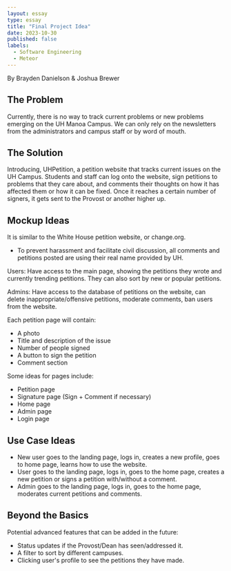 ```yaml
---
layout: essay
type: essay
title: "Final Project Idea"
date: 2023-10-30
published: false
labels:
  - Software Engineering
  - Meteor
---
```

By Brayden Danielson & Joshua Brewer

## The Problem
Currently, there is no way to track current problems or new problems emerging on the UH Manoa Campus. We can only rely on the newsletters from the administrators and campus staff or by word of mouth.

## The Solution
Introducing, UHPetition, a petition website that tracks current issues on the UH Campus. Students and staff can log onto the website, sign petitions to problems that they care about, and comments their thoughts on how it has affected them or how it can be fixed. Once it reaches a certain number of signers, it gets sent to the Provost or another higher up.

## Mockup Ideas
It is similar to the White House petition website, or change.org.

- To prevent harassment and facilitate civil discussion, all comments and petitions posted are using their real name provided by UH.

Users: Have access to the main page, showing the petitions they wrote and currently trending petitions. They can also sort by new or popular petitions.

Admins: Have access to the database of petitions on the website, can delete inappropriate/offensive petitions, moderate comments, ban users from the website.

Each petition page will contain:
- A photo
- Title and description of the issue
- Number of people signed
- A button to sign the petition
- Comment section

Some ideas for pages include:
- Petition page
- Signature page (Sign + Comment if necessary)
- Home page
- Admin page
- Login page

## Use Case Ideas
- New user goes to the landing page, logs in, creates a new profile, goes to home page, learns how to use the website.
- User goes to the landing page, logs in, goes to the home page, creates a new petition or signs a petition with/without a comment.
- Admin goes to the landing page, logs in, goes to the home page, moderates current petitions and comments.

## Beyond the Basics
Potential advanced features that can be added in the future:
- Status updates if the Provost/Dean has seen/addressed it.
- A filter to sort by different campuses.
- Clicking user's profile to see the petitions they have made.
